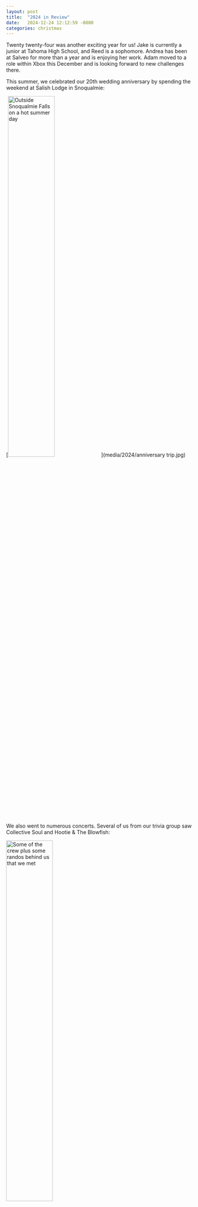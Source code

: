 ```yaml
---
layout: post
title:  "2024 in Review"
date:   2024-12-24 12:12:59 -0800
categories: christmas
---
```


Twenty twenty-four was another exciting year for us! Jake is currently a junior at Tahoma High School, and Reed is a sophomore. Andrea has been at Salveo for more than a year and is enjoying her work. Adam moved to a role within Xbox this December and is looking forward to new challenges there.

This summer, we celebrated our 20th wedding anniversary by spending the weekend at Salish Lodge in Snoqualmie:

[<img alt="Outside Snoqualmie Falls on a hot summer day" src="media/2024/anniversary trip.jpg" width="50%" />](media/2024/anniversary trip.jpg)

We also went to numerous concerts. Several of us from our trivia group saw Collective Soul and Hootie & The Blowfish:

[<img alt="Some of the crew plus some randos behind us that we met" src="media/2024/hootie1.jpg" width="50%" />](media/2024/hootie1.jpg)

[<img alt="Reed and Andrea at Hootie" src="media/2024/hootie2.jpg" width="50%" />](media/2024/hootie2.jpg)

Adam, Jake, and Reed made an overnight road trip to Portland to see Colm McGuinness. There was also Primus, La Femme, Weezer, and of course, Foo Fighters:

[<img alt="Together at another Foo Fighters concert" src="media/2024/foo fighters.jpg" width="50%" />](media/2024/foo fighters.jpg)

We also got a few motorcycle trips in. Reed loves to join us:

[<img alt="Just a couple second-borns getting ready for a nice long ride" src="media/2024/bike1.jpg" width="50%" />](media/2024/bike1.jpg)

A few times, we've had around a half dozen of us on a nice long trip:

[<img alt="The crew stopping for a quick break before we hit the road again" src="media/2024/bike2.jpg" width="50%" />](media/2024/bike2.jpg)

And sometimes it's just a couple of us:

[<img alt="Adam & Vince entering Mount Rainier National Park" src="media/2024/rainier on bike.jpg" width="50%" />](media/2024/rainier on bike.jpg)

In September, Adam & Andrea went to Hawaii and Japan. Here we are on a luau at the end of the Hawaii leg of the trip:

[<img alt="On the southeast corner of Oahu" src="media/2024/luau.jpg" width="50%" />](media/2024/luau.jpg)

We also spent several hours snorkeling off the coast of Waikiki (with [a fun interaction with a pod of dolphins](https://photos.app.goo.gl/kdjofEp3Jc57FwmW9)):

[<img alt="On the boat before our snorkeling started" src="media/2024/snorkeling.jpg" width="50%" />](media/2024/snorkeling.jpg)

After Oahu, we made it to Tokyo, then Chichibu (to the west of Tokyo), then to Aomori (at the north of Honshu), and finally back to Tokyo. Among many, many other amazing things we saw and did, we hiked [Mount Iwaki](https://en.wikipedia.org/wiki/Mount_Iwaki):

[<img alt="This is before the hiking even starts" src="media/2024/mountain in japan.jpg" width="50%" />](media/2024/mountain in japan.jpg)

And, topping off the trip, we attended Day 10 of the sumo tournament, watching (nearly?) every one of our favorite wrestlers (especially [Wakatakakage](https://en.wikipedia.org/wiki/Wakatakakage_Atsushi)) win their bouts:

[<img alt="The Kokugikan dohyo/shrine" src="media/2024/kokugikan shrine.jpg" width="50%" />](media/2024/kokugikan shrine.jpg)

Reed and Adam still regularly bake, and now that he has his very own Japanese-forged kitchen knife, he jumps at the opportunity to don his chefs hat and apron:

[<img alt="Chef and sous chef - you decide who is whom" src="media/2024/chefs.jpg" width="50%" />](media/2024/chefs.jpg)

He also started driving lessons this summer and is clocking in many hours behind the wheel - especially because it required four weekly trips from Maple Valley to Renton and back, giving us lots of time in the car together. Unfortunately, he wasn't as enamored with The Proclaimers's hit single, _I'm Gonna Be_, as Adam is:

[<img alt="One of us grew up in the 90s" src="media/2024/proclaimers.jpg" width="50%" />](media/2024/proclaimers.jpg)

Both boys are still in choir and have had a couple concerts at Tahoma High School:

[<img alt="The boys' choir concert" src="media/2024/choir concert.jpg" width="50%" />](media/2024/choir concert.jpg)

Jake got into Halloween more this year than usual, hanging out on the front step to scare kids (which is more socially acceptable on October 31st than other days):

[<img alt="Jake waits patiently" src="media/2024/jake halloween.jpg" width="50%" />](media/2024/jake halloween.jpg)

He's improved his already incredible drawing skills immensely. Even [the recent bomb cyclone](https://apnews.com/article/california-oregon-washington-storm-power-outages-aadbd4863dd989189d31c1c2187b5025) that left us without power for a few days couldn't keep him from drawing:

[<img alt="A USB light is all he needs" src="media/2024/power outage drawing.jpg" width="50%" />](media/2024/power outage drawing.jpg)

Nearly every Saturday, we still go to Alki for our 15 minute cold plunges. Sun or clouds, windy or calm, bright or dark, at least two of us are there to get cold and enjoy each other's company:

[<img alt="Another year of cold exposure" src="media/2024/plunges.png" width="50%" />](media/2024/plunges.png)

As we come up on one year in our Maple Valley house, we're still working on various improvements. The biggest has been ripping out (nearly) all the carpet and putting in new flooring:

[<img alt="The living room nearly complete" src="media/2024/flooring.jpg" width="50%" />](media/2024/flooring.jpg)

Scope creep is always a probem. We figured that since we were redoing the floors, it made sense to also paint all the walls. Andrea did the majority of the work, but we did have a little unexpected help from Shasta:

[<img alt="Shasta with paint on her feet" src="media/2024/shasta paint.jpg" width="50%" />](media/2024/shasta paint.jpg)

She's taken to the new house (though the lack of carpet has made her traction a bit tougher). Mostly, I think she is just glad that we're here with her:

[<img alt="Shasta and Adam" src="media/2024/shasta and adam.jpg" width="50%" />](media/2024/shasta and adam.jpg)

[<img alt="Shasta and Andrea" src="media/2024/shasta and andrea.jpg" width="50%" />](media/2024/shasta and andrea.jpg)

[<img alt="Shasta and Jake" src="media/2024/shasta and jake.jpg" width="50%" />](media/2024/shasta and jake.jpg)

[<img alt="Shasta and Reed" src="media/2024/shasta and reed.jpg" width="50%" />](media/2024/shasta and reed.jpg)
